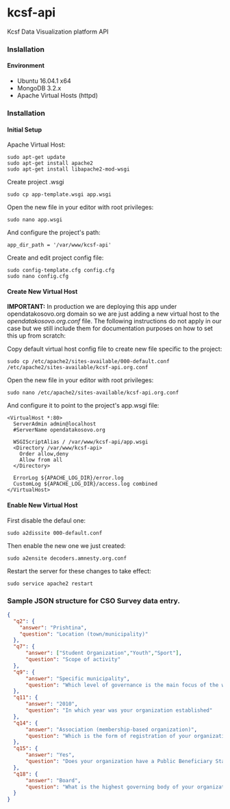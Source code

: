 # kcsf-api
Kcsf Data Visualization platform API

### Inslallation
#### Environment
- Ubuntu 16.04.1 x64
- MongoDB 3.2.x
- Apache Virtual Hosts (httpd)

### Installation
#### Initial Setup
Apache Virtual Host:
```
sudo apt-get update
sudo apt-get install apache2
sudo apt-get install libapache2-mod-wsgi
```

Create project .wsgi
```
sudo cp app-template.wsgi app.wsgi
```

Open the new file in your editor with root privileges:
```
sudo nano app.wsgi
```

And configure the project's path:
```
app_dir_path = '/var/www/kcsf-api'
```

Create and edit project config file:
```
sudo config-template.cfg config.cfg
sudo nano config.cfg
```

#### Create New Virtual Host
**IMPORTANT:** In production we are deploying this app under opendatakosovo.org domain so we are just adding a new virtual host to the *opendatakosovo.org.conf* file. The following instructions do not apply in our case but we still include them for documentation purposes on how to set this up from scratch:

Copy default virtual host config file to create new file specific to the project:
```
sudo cp /etc/apache2/sites-available/000-default.conf /etc/apache2/sites-available/kcsf-api.org.conf
```

Open the new file in your editor with root privileges:
```
sudo nano /etc/apache2/sites-available/kcsf-api.org.conf
```

And configure it to point to the project's app.wsgi file:
```
<VirtualHost *:80>
  ServerAdmin admin@localhost
  #ServerName opendatakosovo.org
  
  WSGIScriptAlias / /var/www/kcsf-api/app.wsgi
  <Directory /var/www/kcsf-api>
    Order allow,deny
    Allow from all
  </Directory>
    
  ErrorLog ${APACHE_LOG_DIR}/error.log
  CustomLog ${APACHE_LOG_DIR}/access.log combined
</VirtualHost>
```

#### Enable New Virtual Host
First disable the defaul one:
```
sudo a2dissite 000-default.conf
```

Then enable the new one we just created:
```
sudo a2ensite decoders.amnesty.org.conf
```

Restart the server for these changes to take effect:
```
sudo service apache2 restart
```

### Sample JSON structure for CSO Survey data entry.

```json
{
  "q2": {
    "answer": "Prishtina",
    "question": "Location (town/municipality)"
  },
  "q7": {
      "answer": ["Student Organization","Youth","Sport"],
      "question": "Scope of activity"
  },
  "q9": {
      "answer": "Specific municipality",
      "question": "Which level of governance is the main focus of the work of your organization?"
  }, 
  "q11": {
      "answer": "2010",
      "question": "In which year was your organization established"
  },
  "q14": {
      "answer": "Association (membership-based organization)",
      "question": "Which is the form of registration of your organization?"
  }, 
  "q15": {
      "answer": "Yes",
      "question": "Does your organization have a Public Beneficiary Status?"
  }, 
  "q18": {
      "answer": "Board",
      "question": "What is the highest governing body of your organization? "
  }
}
```
